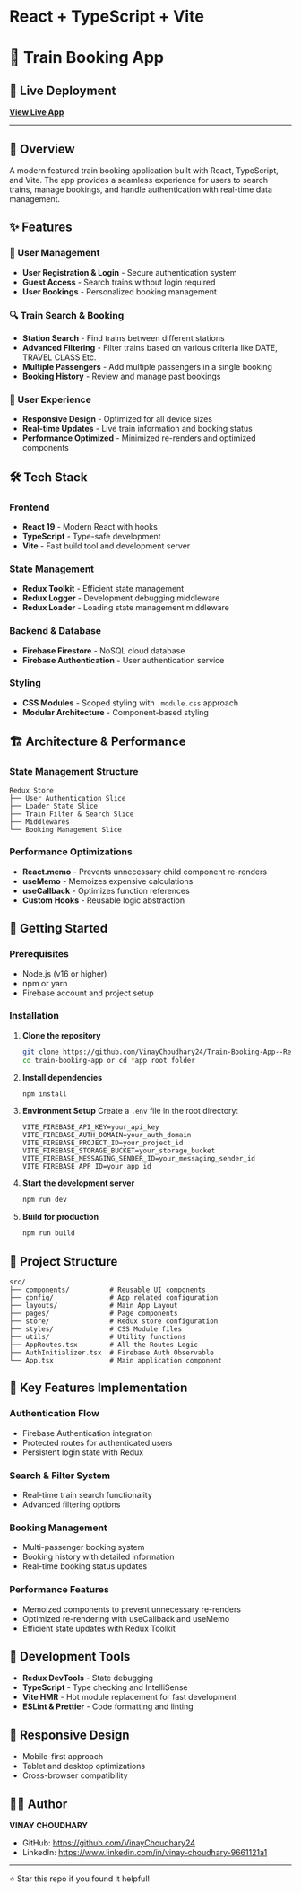 # React + TypeScript + Vite

# 🚂 Train Booking App

## 🚀 Live Deployment
**[View Live App](https://defibooking.vercel.app/)**

---

## 📖 Overview

A modern featured train booking application built with React, TypeScript, and Vite. The app provides a seamless experience for users to search trains, manage bookings, and handle authentication with real-time data management.

## ✨ Features

### 🔐 User Management
- **User Registration & Login** - Secure authentication system
- **Guest Access** - Search trains without login required
- **User Bookings** - Personalized booking management

### 🔍 Train Search & Booking
- **Station Search** - Find trains between different stations
- **Advanced Filtering** - Filter trains based on various criteria like DATE, TRAVEL CLASS Etc.
- **Multiple Passengers** - Add multiple passengers in a single booking
- **Booking History** - Review and manage past bookings

### 🎯 User Experience
- **Responsive Design** - Optimized for all device sizes
- **Real-time Updates** - Live train information and booking status
- **Performance Optimized** - Minimized re-renders and optimized components

## 🛠️ Tech Stack

### Frontend
- **React 19** - Modern React with hooks
- **TypeScript** - Type-safe development
- **Vite** - Fast build tool and development server

### State Management
- **Redux Toolkit** - Efficient state management
- **Redux Logger** - Development debugging middleware
- **Redux Loader** - Loading state management middleware

### Backend & Database
- **Firebase Firestore** - NoSQL cloud database
- **Firebase Authentication** - User authentication service

### Styling
- **CSS Modules** - Scoped styling with `.module.css` approach
- **Modular Architecture** - Component-based styling

## 🏗️ Architecture & Performance

### State Management Structure
```
Redux Store
├── User Authentication Slice
├── Loader State Slice
├── Train Filter & Search Slice
├── Middlewares
└── Booking Management Slice
```

### Performance Optimizations
- **React.memo** - Prevents unnecessary child component re-renders
- **useMemo** - Memoizes expensive calculations
- **useCallback** - Optimizes function references
- **Custom Hooks** - Reusable logic abstraction

## 🚀 Getting Started

### Prerequisites
- Node.js (v16 or higher)
- npm or yarn
- Firebase account and project setup

### Installation

1. **Clone the repository**
   ```bash
   git clone https://github.com/VinayChoudhary24/Train-Booking-App--React-Redux-Toolkit-Firestore.git
   cd train-booking-app or cd *app root folder
   ```

2. **Install dependencies**
   ```bash
   npm install
   ```

3. **Environment Setup**
   Create a `.env` file in the root directory:
   ```env
   VITE_FIREBASE_API_KEY=your_api_key
   VITE_FIREBASE_AUTH_DOMAIN=your_auth_domain
   VITE_FIREBASE_PROJECT_ID=your_project_id
   VITE_FIREBASE_STORAGE_BUCKET=your_storage_bucket
   VITE_FIREBASE_MESSAGING_SENDER_ID=your_messaging_sender_id
   VITE_FIREBASE_APP_ID=your_app_id
   ```

4. **Start the development server**
   ```bash
   npm run dev
   ```

5. **Build for production**
   ```bash
   npm run build
   ```

## 📁 Project Structure

```
src/
├── components/          # Reusable UI components
├── config/              # App related configuration
├── layouts/             # Main App Layout 
├── pages/               # Page components
├── store/               # Redux store configuration
├── styles/              # CSS Module files
├── utils/               # Utility functions
├── AppRoutes.tsx        # All the Routes Logic
├── AuthInitializer.tsx  # Firebase Auth Observable
└── App.tsx              # Main application component
```

## 🔧 Key Features Implementation

### Authentication Flow
- Firebase Authentication integration
- Protected routes for authenticated users
- Persistent login state with Redux

### Search & Filter System
- Real-time train search functionality
- Advanced filtering options

### Booking Management
- Multi-passenger booking system
- Booking history with detailed information
- Real-time booking status updates

### Performance Features
- Memoized components to prevent unnecessary re-renders
- Optimized re-rendering with useCallback and useMemo
- Efficient state updates with Redux Toolkit

## 🧪 Development Tools

- **Redux DevTools** - State debugging
- **TypeScript** - Type checking and IntelliSense
- **Vite HMR** - Hot module replacement for fast development
- **ESLint & Prettier** - Code formatting and linting

## 📱 Responsive Design

- Mobile-first approach
- Tablet and desktop optimizations
- Cross-browser compatibility

## 👨‍💻 Author

**VINAY CHOUDHARY**
- GitHub: https://github.com/VinayChoudhary24
- LinkedIn: https://www.linkedin.com/in/vinay-choudhary-9661121a1

---

⭐ Star this repo if you found it helpful!
